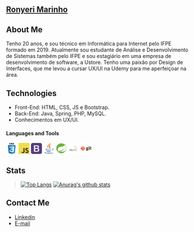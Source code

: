 ##  <a href="https://www.linkedin.com/in/ronyeri-marinho/">Ronyeri Marinho</a>

## About Me
Tenho 20 anos, e sou técnico em Informática para Internet pelo IFPE formado em 2019. Atualmente sou estudante de Análise e Desenvolvimento de Sistemas também pelo IFPE e sou estagiário em uma empresa de desenvolvimento de software, a Ustore. Tenho uma paixão por Design de Interfaces, que me levou a cursar UX/UI na Udemy para me aperfeiçoar na área.

## Technologies

- Front-End: HTML, CSS, JS e Bootstrap.
- Back-End: Java, Spring, PHP, MySQL.
- Conhecimentos em UX/UI.

#### Languages and Tools

<code><img height="30" src="https://raw.githubusercontent.com/github/explore/80688e429a7d4ef2fca1e82350fe8e3517d3494d/topics/css/css.png"></code>
<code><img height="30" src="https://raw.githubusercontent.com/github/explore/80688e429a7d4ef2fca1e82350fe8e3517d3494d/topics/javascript/javascript.png"></code>
<code><img height="30" src="https://raw.githubusercontent.com/github/explore/80688e429a7d4ef2fca1e82350fe8e3517d3494d/topics/bootstrap/bootstrap.png"></code>
<code><img height="30" src="https://raw.githubusercontent.com/github/explore/80688e429a7d4ef2fca1e82350fe8e3517d3494d/topics/java/java.png"></code>
<code><img height="30" src="https://raw.githubusercontent.com/github/explore/80688e429a7d4ef2fca1e82350fe8e3517d3494d/topics/spring-boot/spring-boot.png"></code>
<code><img height="30" src="https://raw.githubusercontent.com/github/explore/80688e429a7d4ef2fca1e82350fe8e3517d3494d/topics/mysql/mysql.png"></code>
<code><img height="30" src="https://raw.githubusercontent.com/github/explore/80688e429a7d4ef2fca1e82350fe8e3517d3494d/topics/git/git.png"></code>

## Stats

> [![Top Langs](https://github-readme-stats.vercel.app/api/top-langs/?username=ronny-souza&exclude_repo=portfolio-tcb,bivar.github.io&show_icons=true&hide=html,teX&theme=dracula)](https://github.com/anuraghazra/github-readme-stats) [![Anurag's github stats](https://github-readme-stats.vercel.app/api?username=ronny-souza&show_icons=true&theme=dracula)](https://github.com/anuraghazra/github-readme-stats) 

## Contact Me

- <a href="https://www.linkedin.com/in/ronyeri-marinho/">Linkedin</a>
- <a href="mailto:souzaronny775@gmail.com">E-mail</a>
